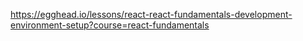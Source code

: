 https://egghead.io/lessons/react-react-fundamentals-development-environment-setup?course=react-fundamentals

